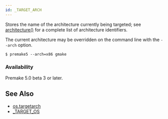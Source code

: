 ```yaml
---
id: _TARGET_ARCH
---
```


Stores the name of the architecture currently being targeted; see [architecture()](architecture.md) for a complete list of architecture identifiers.

The current architecture may be overridden on the command line with the `--arch` option.

```
$ premake5 --arch=x86 gmake
```

### Availability ###

Premake 5.0 beta 3 or later.


## See Also ##

* [os.targetarch](os.targetarch.md)
* [_TARGET_OS](premake_TARGET_OS.md)
